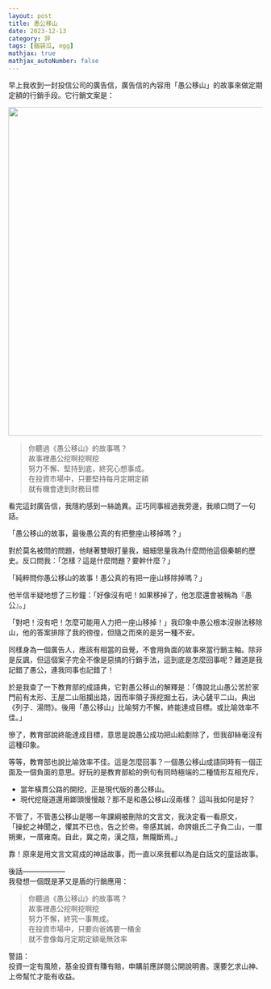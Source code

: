 ```yaml
---
layout: post
title: 愚公移山
date: 2023-12-13
category: 評
tags: [腦袋瓜, egg]
mathjax: true
mathjax_autoNumber: false
---
```


早上我收到一封投信公司的廣告信，廣告信的內容用「愚公移山」的故事來做定期定額的行銷手段。它行銷文案是：

<img src="/blog/assets/images/2023/mountains.jpg" style="width: 650px;"/>

<!--more-->

> 你聽過《愚公移山》的故事嗎？<br>
> 故事裡愚公挖啊挖啊挖<br>
> 努力不懈、堅持到底，終究心想事成。<br>
> 在投資市場中，只要堅持每月定期定額<br>
> 就有機會達到財務目標

看完這封廣告信，我隱約感到一絲詭異。正巧同事經過我旁邊，我順口問了一句話。

「愚公移山的故事，最後愚公真的有把整座山移掉嗎？」

對於莫名被問的問題，他瞇著雙眼打量我，細細思量我為什麼問他這個秦朝的歷史。反口問我：「怎樣？這是什麼問題？要幹什麼？」

「純粹問你愚公移山的故事！愚公真的有把一座山移除掉嗎？」

他半信半疑地想了三秒鐘：「好像沒有吧！如果移掉了，他怎麼還會被稱為『愚公』。」

「對吧！沒有吧！怎麼可能用人力把一座山移掉！」我印象中愚公根本沒辦法移除山，他的答案排除了我的徬徨，但隨之而來的是另一種不安。

同樣身為一個廣告人，應該有相當的自覺，不會用負面的故事來當行銷主軸。除非是反諷，但這個案子完全不像是惡搞的行銷手法，這到底是怎麼回事呢？難道是我記錯了愚公，連我同事也記錯了！

於是我查了一下教育部的成語典，它對愚公移山的解釋是：「傳說北山愚公苦於家門前有太形、王屋二山阻攔出路，因而率領子孫挖掘土石，決心鏟平二山。典出《列子．湯問》。後用「愚公移山」比喻努力不懈，終能達成目標。或比喻效率不佳。」

慘了，教育部說終能達成目標，意思是說愚公成功把山給剷除了，但我卻絲毫沒有這種印象。

等等，教育部也說比喻效率不佳。這是怎麼回事？一個愚公移山成語同時有一個正面及一個負面的意思。好玩的是教育部給的例句有同時極端的二種情形互相充斥，<br>
- 當年橫貫公路的開挖，正是現代版的愚公移山。
- 現代挖隧道還用鎯頭慢慢敲？那不是和愚公移山沒兩樣？
這叫我如何是好？

不管了，不管愚公移山是哪一年課綱被刪除的文言文，我決定看一看原文，<br>
「操蛇之神聞之，懼其不已也，告之於帝。帝感其誠，命誇娥氏二子負二山，一厝朔東，一厝雍南。自此，冀之南，漢之陰，無隴斷焉。」

靠！原來是用文言文寫成的神話故事，而一直以來我都以為是白話文的童話故事。

後話——————<br>
我發想一個既是茅又是盾的行銷應用：<br>
> 你聽過《愚公移山》的故事嗎？<br>
> 故事裡愚公挖啊挖啊挖<br>
> 努力不懈，終究一事無成。<br>
> 在投資市場中，只要向爸媽要一桶金<br>
> 就不會像每月定期定額毫無效率

警語：<br>
投資一定有風險，基金投資有賺有賠，申購前應詳閱公開說明書。還要乞求山神、上帝幫忙才能有收益。<br>
